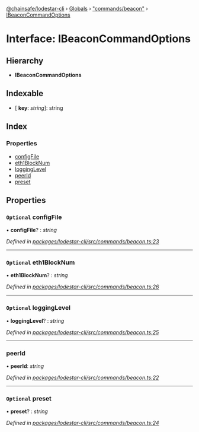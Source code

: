 [@chainsafe/lodestar-cli](../README.md) › [Globals](../globals.md) › ["commands/beacon"](../modules/_commands_beacon_.md) › [IBeaconCommandOptions](_commands_beacon_.ibeaconcommandoptions.md)

# Interface: IBeaconCommandOptions

## Hierarchy

* **IBeaconCommandOptions**

## Indexable

* \[ **key**: *string*\]: string

## Index

### Properties

* [configFile](_commands_beacon_.ibeaconcommandoptions.md#optional-configfile)
* [eth1BlockNum](_commands_beacon_.ibeaconcommandoptions.md#optional-eth1blocknum)
* [loggingLevel](_commands_beacon_.ibeaconcommandoptions.md#optional-logginglevel)
* [peerId](_commands_beacon_.ibeaconcommandoptions.md#peerid)
* [preset](_commands_beacon_.ibeaconcommandoptions.md#optional-preset)

## Properties

### `Optional` configFile

• **configFile**? : *string*

*Defined in [packages/lodestar-cli/src/commands/beacon.ts:23](https://github.com/ChainSafe/lodestar/blob/f536e8f/packages/lodestar-cli/src/commands/beacon.ts#L23)*

___

### `Optional` eth1BlockNum

• **eth1BlockNum**? : *string*

*Defined in [packages/lodestar-cli/src/commands/beacon.ts:26](https://github.com/ChainSafe/lodestar/blob/f536e8f/packages/lodestar-cli/src/commands/beacon.ts#L26)*

___

### `Optional` loggingLevel

• **loggingLevel**? : *string*

*Defined in [packages/lodestar-cli/src/commands/beacon.ts:25](https://github.com/ChainSafe/lodestar/blob/f536e8f/packages/lodestar-cli/src/commands/beacon.ts#L25)*

___

###  peerId

• **peerId**: *string*

*Defined in [packages/lodestar-cli/src/commands/beacon.ts:22](https://github.com/ChainSafe/lodestar/blob/f536e8f/packages/lodestar-cli/src/commands/beacon.ts#L22)*

___

### `Optional` preset

• **preset**? : *string*

*Defined in [packages/lodestar-cli/src/commands/beacon.ts:24](https://github.com/ChainSafe/lodestar/blob/f536e8f/packages/lodestar-cli/src/commands/beacon.ts#L24)*
